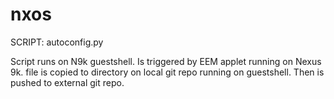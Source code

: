 # nxos

SCRIPT: autoconfig.py

Script runs on N9k guestshell. Is triggered by EEM applet running on Nexus 9k. file is copied to directory on local git repo
running on guestshell. Then is pushed to external git repo.


